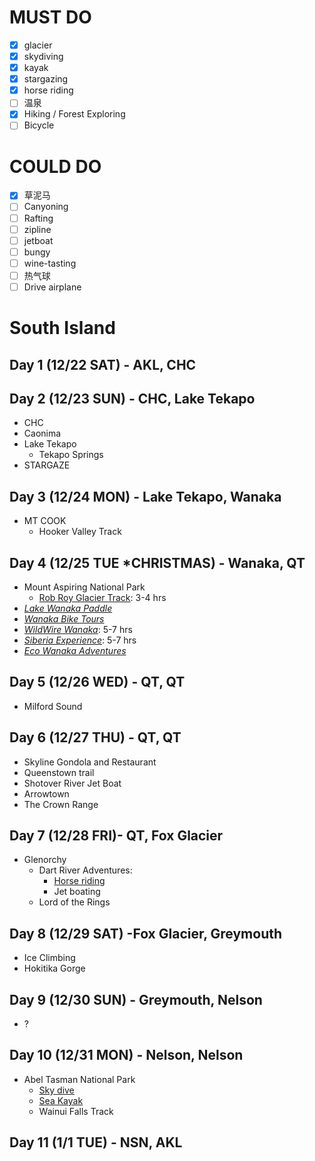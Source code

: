 # MUST DO
* [x] glacier
* [x] skydiving
* [x] kayak
* [x] stargazing
* [x] horse riding
* [ ] 温泉
* [x] Hiking / Forest Exploring
* [ ] Bicycle

# COULD DO
* [x] 草泥马
* [ ] Canyoning
* [ ] Rafting 
* [ ] zipline
* [ ] jetboat
* [ ] bungy
* [ ] wine-tasting
* [ ] 热气球
* [ ] Drive airplane

# **South Island**
## Day 1 (12/22 SAT) - AKL, CHC

## Day 2 (12/23 SUN) - CHC, Lake Tekapo
- CHC
- Caonima
- Lake Tekapo
    - Tekapo Springs
- STARGAZE

## Day 3 (12/24 MON) - Lake Tekapo, Wanaka
- MT COOK
    - Hooker Valley Track

## Day 4 (12/25 TUE ***CHRISTMAS**) - Wanaka, QT
- Mount Aspiring National Park
	- [Rob Roy Glacier Track](https://www.newzealand.com/us/feature/rob-roy-glacier-track/): 3-4 hrs
- [_Lake Wanaka Paddle_](https://www.newzealand.com/us/plan/business/wanaka-kayaks-sup-and-sail/)
- [_Wanaka Bike Tours_](https://www.newzealand.com/us/plan/business/wanaka-bike-tours/)
- [_WildWire Wanaka_](https://www.wildwire.co.nz/): 5-7 hrs
- [_Siberia Experience_](http://www.siberiaexperience.co.nz/):  5-7 hrs
- [_Eco Wanaka Adventures_](https://www.newzealand.com/us/plan/business/eco-wanaka-adventures-lake-cruise-and-island-nature-walk/)

## Day 5 (12/26 WED) - QT, QT
- Milford Sound

## Day 6 (12/27 THU) - QT, QT
- Skyline Gondola and Restaurant
- Queenstown trail
- Shotover River Jet Boat
- Arrowtown
- The Crown Range

## Day 7 (12/28 FRI)- QT, Fox Glacier
- Glenorchy
    - Dart River Adventures:
        - [Horse riding](https://www.dartriver.co.nz/horse-riding/)
        - Jet boating
    - Lord of the Rings

## Day 8 (12/29 SAT) -Fox Glacier, Greymouth
- Ice Climbing
- Hokitika Gorge

## Day 9 (12/30 SUN) - Greymouth, Nelson
- ?

## Day 10 (12/31 MON) - Nelson, Nelson
- Abel Tasman National Park
    - [Sky dive](https://www.skydive.co.nz/shop-now/abel-tasman-epic/)
    - [Sea Kayak](https://www.abeltasman.co.nz/a-day/sea-kayak/)
    - Wainui Falls Track

## Day 11 (1/1 TUE) - NSN, AKL